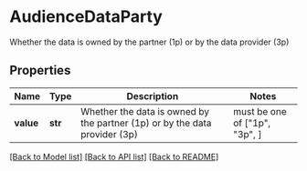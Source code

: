 # AudienceDataParty

Whether the data is owned by the partner (1p) or by the data provider (3p)

## Properties
Name | Type | Description | Notes
------------ | ------------- | ------------- | -------------
**value** | **str** | Whether the data is owned by the partner (1p) or by the data provider (3p) |  must be one of ["1p", "3p", ]

[[Back to Model list]](../README.md#documentation-for-models) [[Back to API list]](../README.md#documentation-for-api-endpoints) [[Back to README]](../README.md)


